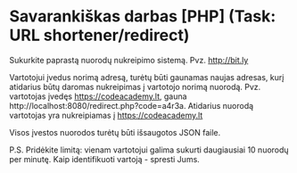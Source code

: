 # Savarankiškas darbas [PHP] (Task: URL shortener/redirect)
Sukurkite paprastą nuorodų nukreipimo sistemą. Pvz. http://bit.ly

Vartotojui įvedus norimą adresą, turėtų būti gaunamas naujas adresas, kurį atidarius būtų daromas nukreipimas į vartotojo norimą nuorodą. Pvz. vartotojas įvedęs https://codeacademy.lt, gauna http://localhost:8080/redirect.php?code=a4r3a. Atidarius nuorodą vartotojas yra nukreipiamas į https://codeacademy.lt

Visos įvestos nuorodos turėtų būti išsaugotos JSON faile.

P.S.
Pridėkite limitą: vienam vartotojui galima sukurti daugiausiai 10 nuorodų per minutę. Kaip identifikuoti vartoją - spresti Jums.